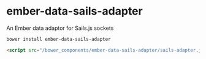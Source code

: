 ember-data-sails-adapter
========================

An Ember data adaptor for Sails.js sockets


```bash
bower install ember-data-sails-adapter
```

```html
<script src="/bower_components/ember-data-sails-adapter/sails-adapter.js"></script>
```
